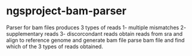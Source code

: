 # ngsproject-bam-parser
Parser for bam files produces 3 types of reads                                                                                                                         1- multiple mismatches
2- supplementary reads
3- discorcondant reads
obtain reads from sra and align to reference genome and generate bam file
parse bam file and find which of the 3 types of reads obtained.
